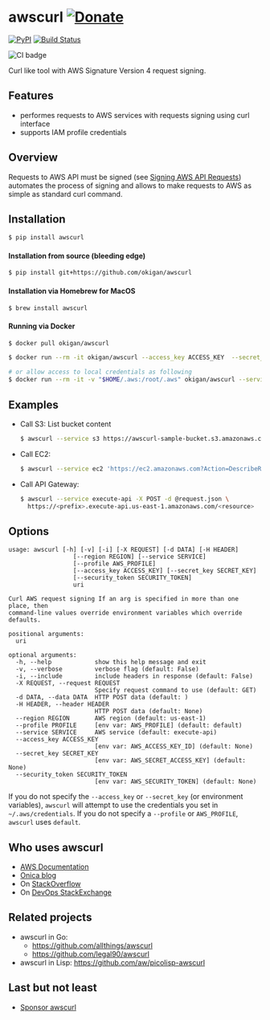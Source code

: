 # awscurl [![Donate](https://img.shields.io/badge/donate-paypal-orange.svg?style=flat-square)](https://paypal.me/okigan)

[![PyPI](https://img.shields.io/pypi/v/awscurl.svg)](https://pypi.python.org/pypi/awscurl)
[![Build Status](https://travis-ci.org/okigan/awscurl.svg?branch=master)](https://travis-ci.org/okigan/awscurl)

![CI badge](https://github.com/okigan/awscurl/workflows/CI/badge.svg?branch=master)



Curl like tool with AWS Signature Version 4 request signing.

## Features
  * performes requests to AWS services with requests signing using curl interface
  * supports IAM profile credentials


## Overview
Requests to AWS API must be signed (see [Signing AWS API Requests](http://docs.aws.amazon.com/general/latest/gr/signing_aws_api_requests.html))
automates the process of signing and allows to make requests to AWS as simple as standard curl command.


## Installation
  ```sh
  $ pip install awscurl
  ```
  
#### Installation from source (bleeding edge)
  ```sh
  $ pip install git+https://github.com/okigan/awscurl
  ```

#### Installation via Homebrew for MacOS
  ```sh
  $ brew install awscurl
  ```

#### Running via Docker
  ```sh
  $ docker pull okigan/awscurl

  $ docker run --rm -it okigan/awscurl --access_key ACCESS_KEY  --secret_key SECRET_KEY --service s3 s3://...

  # or allow access to local credentials as following
  $ docker run --rm -it -v "$HOME/.aws:/root/.aws" okigan/awscurl --service s3 s3://...
  ```

## Examples
* Call S3:
 List bucket content
  ```sh
  $ awscurl --service s3 https://awscurl-sample-bucket.s3.amazonaws.com
  ```

* Call EC2:
  ```sh
  $ awscurl --service ec2 'https://ec2.amazonaws.com?Action=DescribeRegions&Version=2013-10-15'
  ```

* Call API Gateway:
  ```sh
  $ awscurl --service execute-api -X POST -d @request.json \
    https://<prefix>.execute-api.us-east-1.amazonaws.com/<resource>
  ```

## Options
```
usage: awscurl [-h] [-v] [-i] [-X REQUEST] [-d DATA] [-H HEADER]
                  [--region REGION] [--service SERVICE]
                  [--profile AWS_PROFILE]
                  [--access_key ACCESS_KEY] [--secret_key SECRET_KEY]
                  [--security_token SECURITY_TOKEN]
                  uri

Curl AWS request signing If an arg is specified in more than one place, then
command-line values override environment variables which override defaults.

positional arguments:
  uri

optional arguments:
  -h, --help            show this help message and exit
  -v, --verbose         verbose flag (default: False)
  -i, --include         include headers in response (default: False)
  -X REQUEST, --request REQUEST
                        Specify request command to use (default: GET)
  -d DATA, --data DATA  HTTP POST data (default: )
  -H HEADER, --header HEADER
                        HTTP POST data (default: None)
  --region REGION       AWS region (default: us-east-1)
  --profile PROFILE     [env var: AWS_PROFILE] (default: default)
  --service SERVICE     AWS service (default: execute-api)
  --access_key ACCESS_KEY
                        [env var: AWS_ACCESS_KEY_ID] (default: None)
  --secret_key SECRET_KEY
                        [env var: AWS_SECRET_ACCESS_KEY] (default: None)
  --security_token SECURITY_TOKEN
                        [env var: AWS_SECURITY_TOKEN] (default: None)

```

If you do not specify the `--access_key` or `--secret_key`
(or environment variables), `awscurl` will attempt to use
the credentials you set in `~/.aws/credentials`. If you
do not specify a `--profile` or `AWS_PROFILE`, `awscurl`
uses `default`.


## Who uses awscurl
  * [AWS Documentation](https://docs.aws.amazon.com/apigateway/latest/developerguide/apigateway-how-to-call-websocket-api-connections.html)
  * [Onica blog](https://onica.com/blog/how-to/how-to-kibana-default-index-pattern/)
  * On [StackOverflow](https://stackoverflow.com/search?q=awscurl)
  * On [DevOps StackExchange](https://devops.stackexchange.com/search?q=awscurl)

## Related projects
  * awscurl in Go:
    * https://github.com/allthings/awscurl
    * https://github.com/legal90/awscurl
  * awscurl in Lisp: https://github.com/aw/picolisp-awscurl

## Last but not least
  * [Sponsor awscurl](https://github.com/sponsors/okigan)
